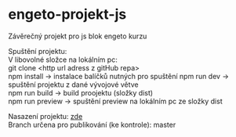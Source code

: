# engeto-projekt-js

Závěrečný projekt pro js blok engeto kurzu

Spuštění projektu:  
V libovolné složce na lokálním pc:  
git clone \<http url adress z gitHub repa>  
npm install -> instalace balíčků nutných pro spuštění
npm run dev -> spuštění projektu z dané vývojové větve  
npm run build -> build proojektu (složky dist)  
npm run preview -> spuštění preview na lokálním pc ze složky dist

Nasazení projektu: [zde](https://pjavorek89.github.io/engeto-projekt-js/index.html)  
Branch určena pro publikování (ke kontrole): master
